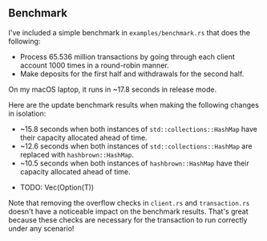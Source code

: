 ## Benchmark

I've included a simple benchmark in `examples/benchmark.rs` that does the following:
- Process 65.536 million transactions by going through each client account 1000 times in a round-robin manner.
- Make deposits for the first half and withdrawals for the second half.

On my macOS laptop, it runs in ~17.8 seconds in release mode.

Here are the update benchmark results when making the following changes in isolation:
- ~15.8 seconds when both instances of `std::collections::HashMap` have their capacity allocated ahead of time.
- ~12.6 seconds when both instances of `std::collections::HashMap` are replaced with `hashbrown::HashMap`.
- ~10.5 seconds when both instances of `hashbrown::HashMap` have their capacity allocated ahead of time.
* TODO: Vec(Option(T))

Note that removing the overflow checks in `client.rs` and `transaction.rs` doesn't have a noticeable impact on the benchmark results. That's great because these checks are necessary for the transaction to run correctly under any scenario!

